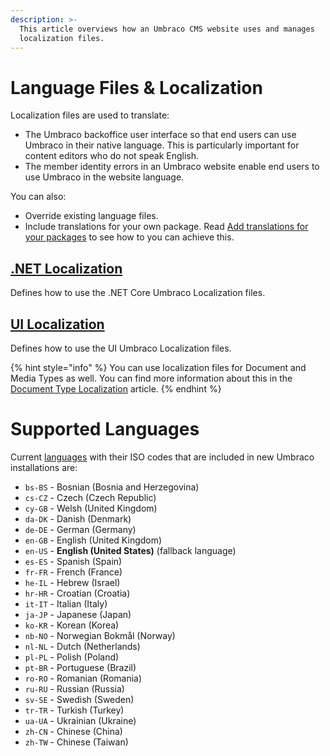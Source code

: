 ```yaml
---
description: >-
  This article overviews how an Umbraco CMS website uses and manages
  localization files.
---
```


# Language Files & Localization

Localization files are used to translate:

* The Umbraco backoffice user interface so that end users can use Umbraco in their native language. This is particularly important for content editors who do not speak English.
* The member identity errors in an Umbraco website enable end users to use Umbraco in the website language.

You can also:

* Override existing language files.
* Include translations for your own package. Read [Add translations for your packages](../../extending-cms/packages/language-files-for-packages.md) to see how to you can achieve this.

## [.NET Localization](net-localization.md)

Defines how to use the .NET Core Umbraco Localization files.

## [UI Localization](ui-localization.md)

Defines how to use the UI Umbraco Localization files.

{% hint style="info" %}
You can use localization files for Document and Media Types as well. You can find more information about this in the [Document Type Localization](../../fundamentals/data/defining-content/document-type-localization.md) article.
{% endhint %}

# Supported Languages

Current [languages](https://github.com/umbraco/Umbraco-CMS/tree/contrib/src/Umbraco.Core/EmbeddedResources/Lang) with their ISO codes that are included in new Umbraco installations are:

* `bs-BS` - Bosnian (Bosnia and Herzegovina)
* `cs-CZ` - Czech (Czech Republic)
* `cy-GB` - Welsh (United Kingdom)
* `da-DK` - Danish (Denmark)
* `de-DE` - German (Germany)
* `en-GB` - English (United Kingdom)
* `en-US` - **English (United States)** (fallback language)
* `es-ES` - Spanish (Spain)
* `fr-FR` - French (France)
* `he-IL` - Hebrew (Israel)
* `hr-HR` - Croatian (Croatia)
* `it-IT` - Italian (Italy)
* `ja-JP` - Japanese (Japan)
* `ko-KR` - Korean (Korea)
* `nb-NO` - Norwegian Bokmål (Norway)
* `nl-NL` - Dutch (Netherlands)
* `pl-PL` - Polish (Poland)
* `pt-BR` - Portuguese (Brazil)
* `ro-RO` - Romanian (Romania)
* `ru-RU` - Russian (Russia)
* `sv-SE` - Swedish (Sweden)
* `tr-TR` - Turkish (Turkey)
* `ua-UA` - Ukrainian (Ukraine)
* `zh-CN` - Chinese (China)
* `zh-TW` - Chinese (Taiwan)
